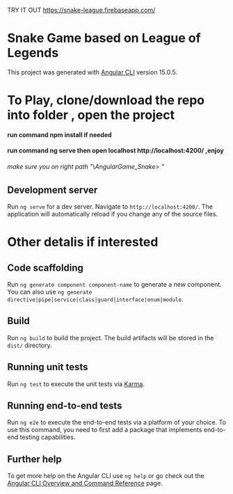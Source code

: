 TRY IT OUT https://snake-league.firebaseapp.com/



# Snake Game based on League of Legends 
This project was generated with [Angular CLI](https://github.com/angular/angular-cli) version 15.0.5.

# To Play, clone/download the repo into folder , open the project 
#### run command npm install if needed 
#### run command ng serve then open localhost http://localhost:4200/ ,enjoy 
###### make sure you on right path "\AngularGame_Snake> " 

## Development server

Run `ng serve` for a dev server. Navigate to `http://localhost:4200/`. The application will automatically reload if you change any of the source files.


# Other detalis if interested
## Code scaffolding

Run `ng generate component component-name` to generate a new component. You can also use `ng generate directive|pipe|service|class|guard|interface|enum|module`.

## Build

Run `ng build` to build the project. The build artifacts will be stored in the `dist/` directory.

## Running unit tests

Run `ng test` to execute the unit tests via [Karma](https://karma-runner.github.io).

## Running end-to-end tests

Run `ng e2e` to execute the end-to-end tests via a platform of your choice. To use this command, you need to first add a package that implements end-to-end testing capabilities.

## Further help

To get more help on the Angular CLI use `ng help` or go check out the [Angular CLI Overview and Command Reference](https://angular.io/cli) page.
